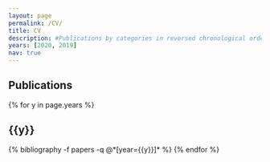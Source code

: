 ```yaml
---
layout: page
permalink: /CV/
title: CV
description: #Publications by categories in reversed chronological order. generated by jekyll-scholar.
years: [2020, 2019]
nav: true
---
```





## Publications

<div class="publications">

{% for y in page.years %}
  <h2 class="year">{{y}}</h2>
  {% bibliography -f papers -q @*[year={{y}}]* %}
{% endfor %}

</div>
